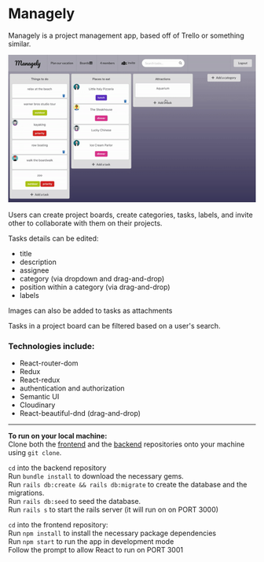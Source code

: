 # Managely

Managely is a project management app, based off of Trello or something similar.

<img src="src/images/readme-demo.gif" alt="managely demo gif">

Users can create project boards, create categories, tasks, labels, and invite other to collaborate with them on their projects.

Tasks details can be edited:
- title
- description
- assignee
- category (via dropdown and drag-and-drop)
- position within a category (via drag-and-drop)
- labels

Images can also be added to tasks as attachments

Tasks in a project board can be filtered based on a user's search.


### Technologies include:

- React-router-dom
- Redux
- React-redux
- authentication and authorization
- Semantic UI
- Cloudinary
- React-beautiful-dnd (drag-and-drop)
---

__To run on your local machine:__  
Clone both the [frontend](https://github.com/elishevaelbaz/project-manager-client) and the [backend](https://github.com/elishevaelbaz/project-manager-api) repositories onto your machine using `git clone`.  

`cd` into the backend repository  
Run `bundle install` to download the necessary gems.  
Run `rails db:create && rails db:migrate` to create the database and the migrations.  
Run `rails db:seed` to seed the database.  
Run `rails s` to start the rails server (it will run on on PORT 3000)  

`cd` into the frontend repository:  
Run `npm install` to install the necessary package dependencies  
Run `npm start` to run the app in development mode  
Follow the prompt to allow React to run on PORT 3001  
